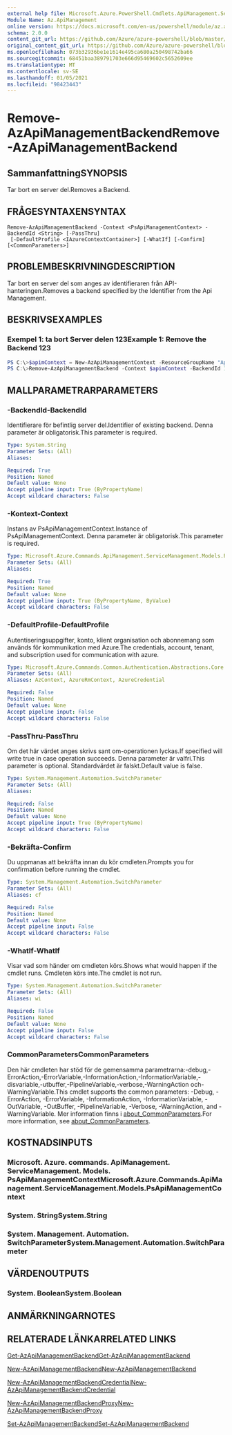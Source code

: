 ```yaml
---
external help file: Microsoft.Azure.PowerShell.Cmdlets.ApiManagement.ServiceManagement.dll-Help.xml
Module Name: Az.ApiManagement
online version: https://docs.microsoft.com/en-us/powershell/module/az.apimanagement/remove-azapimanagementbackend
schema: 2.0.0
content_git_url: https://github.com/Azure/azure-powershell/blob/master/src/ApiManagement/ApiManagement/help/Remove-AzApiManagementBackend.md
original_content_git_url: https://github.com/Azure/azure-powershell/blob/master/src/ApiManagement/ApiManagement/help/Remove-AzApiManagementBackend.md
ms.openlocfilehash: 073b32936be1e1614e495ca680a250498742ba66
ms.sourcegitcommit: 68451baa389791703e666d95469602c5652609ee
ms.translationtype: MT
ms.contentlocale: sv-SE
ms.lasthandoff: 01/05/2021
ms.locfileid: "98423443"
---
```

# <span data-ttu-id="dc2dd-101">Remove-AzApiManagementBackend</span><span class="sxs-lookup"><span data-stu-id="dc2dd-101">Remove-AzApiManagementBackend</span></span>

## <span data-ttu-id="dc2dd-102">Sammanfattning</span><span class="sxs-lookup"><span data-stu-id="dc2dd-102">SYNOPSIS</span></span>
<span data-ttu-id="dc2dd-103">Tar bort en server del.</span><span class="sxs-lookup"><span data-stu-id="dc2dd-103">Removes a Backend.</span></span>

## <span data-ttu-id="dc2dd-104">FRÅGESYNTAXEN</span><span class="sxs-lookup"><span data-stu-id="dc2dd-104">SYNTAX</span></span>

```
Remove-AzApiManagementBackend -Context <PsApiManagementContext> -BackendId <String> [-PassThru]
 [-DefaultProfile <IAzureContextContainer>] [-WhatIf] [-Confirm] [<CommonParameters>]
```

## <span data-ttu-id="dc2dd-105">PROBLEMBESKRIVNING</span><span class="sxs-lookup"><span data-stu-id="dc2dd-105">DESCRIPTION</span></span>
<span data-ttu-id="dc2dd-106">Tar bort en server del som anges av identifieraren från API-hanteringen.</span><span class="sxs-lookup"><span data-stu-id="dc2dd-106">Removes a backend specified by the Identifier from the Api Management.</span></span>

## <span data-ttu-id="dc2dd-107">BESKRIVS</span><span class="sxs-lookup"><span data-stu-id="dc2dd-107">EXAMPLES</span></span>

### <span data-ttu-id="dc2dd-108">Exempel 1: ta bort Server delen 123</span><span class="sxs-lookup"><span data-stu-id="dc2dd-108">Example 1: Remove the Backend 123</span></span>
```powershell
PS C:\>$apimContext = New-AzApiManagementContext -ResourceGroupName "Api-Default-WestUS" -ServiceName "contoso"
PS C:\>Remove-AzApiManagementBackend -Context $apimContext -BackendId 123 -PassThru
```

## <span data-ttu-id="dc2dd-109">MALLPARAMETRAR</span><span class="sxs-lookup"><span data-stu-id="dc2dd-109">PARAMETERS</span></span>

### <span data-ttu-id="dc2dd-110">-BackendId</span><span class="sxs-lookup"><span data-stu-id="dc2dd-110">-BackendId</span></span>
<span data-ttu-id="dc2dd-111">Identifierare för befintlig server del.</span><span class="sxs-lookup"><span data-stu-id="dc2dd-111">Identifier of existing backend.</span></span>
<span data-ttu-id="dc2dd-112">Denna parameter är obligatorisk.</span><span class="sxs-lookup"><span data-stu-id="dc2dd-112">This parameter is required.</span></span>

```yaml
Type: System.String
Parameter Sets: (All)
Aliases:

Required: True
Position: Named
Default value: None
Accept pipeline input: True (ByPropertyName)
Accept wildcard characters: False
```

### <span data-ttu-id="dc2dd-113">-Kontext</span><span class="sxs-lookup"><span data-stu-id="dc2dd-113">-Context</span></span>
<span data-ttu-id="dc2dd-114">Instans av PsApiManagementContext.</span><span class="sxs-lookup"><span data-stu-id="dc2dd-114">Instance of PsApiManagementContext.</span></span>
<span data-ttu-id="dc2dd-115">Denna parameter är obligatorisk.</span><span class="sxs-lookup"><span data-stu-id="dc2dd-115">This parameter is required.</span></span>

```yaml
Type: Microsoft.Azure.Commands.ApiManagement.ServiceManagement.Models.PsApiManagementContext
Parameter Sets: (All)
Aliases:

Required: True
Position: Named
Default value: None
Accept pipeline input: True (ByPropertyName, ByValue)
Accept wildcard characters: False
```

### <span data-ttu-id="dc2dd-116">-DefaultProfile</span><span class="sxs-lookup"><span data-stu-id="dc2dd-116">-DefaultProfile</span></span>
<span data-ttu-id="dc2dd-117">Autentiseringsuppgifter, konto, klient organisation och abonnemang som används för kommunikation med Azure.</span><span class="sxs-lookup"><span data-stu-id="dc2dd-117">The credentials, account, tenant, and subscription used for communication with azure.</span></span>

```yaml
Type: Microsoft.Azure.Commands.Common.Authentication.Abstractions.Core.IAzureContextContainer
Parameter Sets: (All)
Aliases: AzContext, AzureRmContext, AzureCredential

Required: False
Position: Named
Default value: None
Accept pipeline input: False
Accept wildcard characters: False
```

### <span data-ttu-id="dc2dd-118">-PassThru</span><span class="sxs-lookup"><span data-stu-id="dc2dd-118">-PassThru</span></span>
<span data-ttu-id="dc2dd-119">Om det här värdet anges skrivs sant om-operationen lyckas.</span><span class="sxs-lookup"><span data-stu-id="dc2dd-119">If specified will write true in case operation succeeds.</span></span>
<span data-ttu-id="dc2dd-120">Denna parameter är valfri.</span><span class="sxs-lookup"><span data-stu-id="dc2dd-120">This parameter is optional.</span></span>
<span data-ttu-id="dc2dd-121">Standardvärdet är falskt.</span><span class="sxs-lookup"><span data-stu-id="dc2dd-121">Default value is false.</span></span>

```yaml
Type: System.Management.Automation.SwitchParameter
Parameter Sets: (All)
Aliases:

Required: False
Position: Named
Default value: None
Accept pipeline input: True (ByPropertyName)
Accept wildcard characters: False
```

### <span data-ttu-id="dc2dd-122">-Bekräfta</span><span class="sxs-lookup"><span data-stu-id="dc2dd-122">-Confirm</span></span>
<span data-ttu-id="dc2dd-123">Du uppmanas att bekräfta innan du kör cmdleten.</span><span class="sxs-lookup"><span data-stu-id="dc2dd-123">Prompts you for confirmation before running the cmdlet.</span></span>

```yaml
Type: System.Management.Automation.SwitchParameter
Parameter Sets: (All)
Aliases: cf

Required: False
Position: Named
Default value: None
Accept pipeline input: False
Accept wildcard characters: False
```

### <span data-ttu-id="dc2dd-124">-WhatIf</span><span class="sxs-lookup"><span data-stu-id="dc2dd-124">-WhatIf</span></span>
<span data-ttu-id="dc2dd-125">Visar vad som händer om cmdleten körs.</span><span class="sxs-lookup"><span data-stu-id="dc2dd-125">Shows what would happen if the cmdlet runs.</span></span> <span data-ttu-id="dc2dd-126">Cmdleten körs inte.</span><span class="sxs-lookup"><span data-stu-id="dc2dd-126">The cmdlet is not run.</span></span>

```yaml
Type: System.Management.Automation.SwitchParameter
Parameter Sets: (All)
Aliases: wi

Required: False
Position: Named
Default value: None
Accept pipeline input: False
Accept wildcard characters: False
```

### <span data-ttu-id="dc2dd-127">CommonParameters</span><span class="sxs-lookup"><span data-stu-id="dc2dd-127">CommonParameters</span></span>
<span data-ttu-id="dc2dd-128">Den här cmdleten har stöd för de gemensamma parametrarna:-debug,-ErrorAction,-ErrorVariable,-InformationAction,-InformationVariable,-disvariable,-utbuffer,-PipelineVariable,-verbose,-WarningAction och-WarningVariable.</span><span class="sxs-lookup"><span data-stu-id="dc2dd-128">This cmdlet supports the common parameters: -Debug, -ErrorAction, -ErrorVariable, -InformationAction, -InformationVariable, -OutVariable, -OutBuffer, -PipelineVariable, -Verbose, -WarningAction, and -WarningVariable.</span></span> <span data-ttu-id="dc2dd-129">Mer information finns i [about_CommonParameters](http://go.microsoft.com/fwlink/?LinkID=113216).</span><span class="sxs-lookup"><span data-stu-id="dc2dd-129">For more information, see [about_CommonParameters](http://go.microsoft.com/fwlink/?LinkID=113216).</span></span>

## <span data-ttu-id="dc2dd-130">KOSTNADS</span><span class="sxs-lookup"><span data-stu-id="dc2dd-130">INPUTS</span></span>

### <span data-ttu-id="dc2dd-131">Microsoft. Azure. commands. ApiManagement. ServiceManagement. Models. PsApiManagementContext</span><span class="sxs-lookup"><span data-stu-id="dc2dd-131">Microsoft.Azure.Commands.ApiManagement.ServiceManagement.Models.PsApiManagementContext</span></span>

### <span data-ttu-id="dc2dd-132">System. String</span><span class="sxs-lookup"><span data-stu-id="dc2dd-132">System.String</span></span>

### <span data-ttu-id="dc2dd-133">System. Management. Automation. SwitchParameter</span><span class="sxs-lookup"><span data-stu-id="dc2dd-133">System.Management.Automation.SwitchParameter</span></span>

## <span data-ttu-id="dc2dd-134">VÄRDEN</span><span class="sxs-lookup"><span data-stu-id="dc2dd-134">OUTPUTS</span></span>

### <span data-ttu-id="dc2dd-135">System. Boolean</span><span class="sxs-lookup"><span data-stu-id="dc2dd-135">System.Boolean</span></span>

## <span data-ttu-id="dc2dd-136">ANMÄRKNINGAR</span><span class="sxs-lookup"><span data-stu-id="dc2dd-136">NOTES</span></span>

## <span data-ttu-id="dc2dd-137">RELATERADE LÄNKAR</span><span class="sxs-lookup"><span data-stu-id="dc2dd-137">RELATED LINKS</span></span>

[<span data-ttu-id="dc2dd-138">Get-AzApiManagementBackend</span><span class="sxs-lookup"><span data-stu-id="dc2dd-138">Get-AzApiManagementBackend</span></span>](./Get-AzApiManagementBackend.md)

[<span data-ttu-id="dc2dd-139">New-AzApiManagementBackend</span><span class="sxs-lookup"><span data-stu-id="dc2dd-139">New-AzApiManagementBackend</span></span>](./New-AzApiManagementBackend.md)

[<span data-ttu-id="dc2dd-140">New-AzApiManagementBackendCredential</span><span class="sxs-lookup"><span data-stu-id="dc2dd-140">New-AzApiManagementBackendCredential</span></span>](./New-AzApiManagementBackendCredential.md)

[<span data-ttu-id="dc2dd-141">New-AzApiManagementBackendProxy</span><span class="sxs-lookup"><span data-stu-id="dc2dd-141">New-AzApiManagementBackendProxy</span></span>](./New-AzApiManagementBackendProxy.md)

[<span data-ttu-id="dc2dd-142">Set-AzApiManagementBackend</span><span class="sxs-lookup"><span data-stu-id="dc2dd-142">Set-AzApiManagementBackend</span></span>](./Set-AzApiManagementBackend.md)
